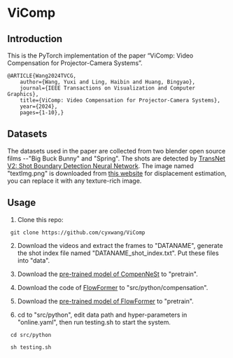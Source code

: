 # ViComp
## Introduction
This is the PyTorch implementation of the paper “ViComp: Video Compensation for Projector-Camera Systems”.

    @ARTICLE{Wang2024TVCG,
        author={Wang, Yuxi and Ling, Haibin and Huang, Bingyao},
        journal={IEEE Transactions on Visualization and Computer Graphics}, 
        title={ViComp: Video Compensation for Projector-Camera Systems}, 
        year={2024},
        pages={1-10},}


    
## Datasets
The datasets used in the paper are collected from two blender open source films --"Big Buck Bunny" and "Spring".
The shots are detected by [TransNet V2: Shot Boundary Detection Neural Network](https://github.com/soCzech/TransNetV2).
The image named "textImg.png" is downloaded from [this website](http://www.lybczcw.com/News_read_id_397.shtml) for displacement estimation, you can replace it with any texture-rich image.  

## Usage
   1. Clone this repo:
  
     git clone https://github.com/cyxwang/ViComp

   2. Download the videos and extract the frames to "DATANAME", generate the shot index file named "DATANAME_shot_index.txt". Put these files into "data".
     
   3. Download the [pre-trained model of CompenNeSt](https://github.com/BingyaoHuang/CompenNeSt-plusplus) to "pretrain".  
   
   4. Download the code of [FlowFormer](https://github.com/drinkingcoder/FlowFormer-Official) to "src/python/compensation".
   
   5. Download the [pre-trained model of FlowFormer](https://github.com/drinkingcoder/FlowFormer-Official) to "pretrain".

   6. cd to "src/python", edit data path and hyper-parameters in "online.yaml", then run testing.sh to start the system.
      
     cd src/python
     
     sh testing.sh
     


